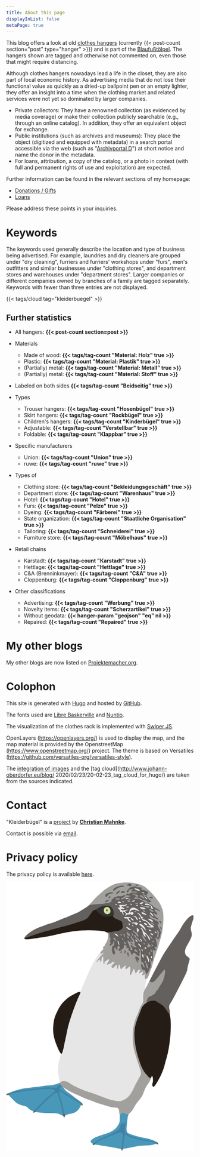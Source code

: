 ```yaml
---
title: About this page
displayInList: false
metaPage: true
---
```


This blog offers a look at old [clothes hangers](https://de.wikipedia.org/wiki/Kleiderb%C3%BCgel) (currently {{< post-count section="post" type="hanger" >}}) and is part of the [Blaufußtölpel](https://xn--blaufusstlpel-qmb.de). The hangers shown are tagged and otherwise not commented on, even those that might require distancing.

Although clothes hangers nowadays lead a life in the closet, they are also part of local economic history. As advertising media that do not lose their functional value as quickly as a dried-up ballpoint pen or an empty lighter, they offer an insight into a time when the clothing market and related services were not yet so dominated by larger companies.

* Private collectors: They have a renowned collection (as evidenced by media coverage) or make their collection publicly searchable (e.g., through an online catalog). In addition, they offer an equivalent object for exchange.
* Public institutions (such as archives and museums): They place the object (digitized and equipped with metadata) in a search portal accessible via the web (such as "[Archivportal D](https://www.archivportal-d.de/)") at short notice and name the donor in the metadata.
* For loans, attribution, a copy of the catalog, or a photo in context (with full and permanent rights of use and exploitation) are expected.

Further information can be found in the relevant sections of my homepage:
* [Donations  / Gifts](https://christianmahnke.de/collections/#donations)
* [Loans](https://christianmahnke.de/collections/#loans)

Please address these points in your inquiries.

# Keywords

The keywords used generally describe the location and type of business being advertised.
For example, laundries and dry cleaners are grouped under "dry cleaning", furriers and furriers' workshops under "furs", men's outfitters and similar businesses under "clothing stores", and department stores and warehouses under "department stores". Larger companies or different companies owned by branches of a family are tagged separately.
Keywords with fewer than three entries are not displayed.

{{< tags/cloud tag="kleiderbuegel" >}}

## Further statistics


* All hangers: **{{< post-count section=post >}}**
* Materials
  * Made of wood: **{{< tags/tag-count "Material: Holz" true >}}**
  * Plastic: **{{< tags/tag-count "Material: Plastik" true >}}**
  * (Partially) metal: **{{< tags/tag-count "Material: Metall" true >}}**
  * (Partially) metal: **{{< tags/tag-count "Material: Stoff" true >}}**
* Labeled on both sides **{{< tags/tag-count "Beidseitig" true >}}**

* Types
  * Trouser hangers: **{{< tags/tag-count "Hosenbügel" true >}}**
  * Skirt hangers: **{{< tags/tag-count "Rockbügel" true >}}**
  * Children's hangers: **{{< tags/tag-count "Kinderbügel" true >}}**
  * Adjustable: **{{< tags/tag-count "Verstellbar" true >}}**
  * Foldable: **{{< tags/tag-count "Klappbar" true >}}**

* Specific manufacturers
  * Union: **{{< tags/tag-count "Union" true >}}**
  * ruwe: **{{< tags/tag-count "ruwe" true >}}**

* Types of
  * Clothing store: **{{< tags/tag-count "Bekleidungsgeschäft" true >}}**
  * Department store: **{{< tags/tag-count "Warenhaus" true >}}**
  * Hotel: **{{< tags/tag-count "Hotel" true >}}**
  * Furs: **{{< tags/tag-count "Pelze" true >}}**
  * Dyeing: **{{< tags/tag-count "Färberei" true >}}**
  * State organization: **{{< tags/tag-count "Staatliche Organisation" true >}}**
  * Tailoring: **{{< tags/tag-count "Schneiderei" true >}}**
  * Furniture store: **{{< tags/tag-count "Möbelhaus" true >}}**

* Retail chains
  * Karstadt: **{{< tags/tag-count "Karstadt" true >}}**
  * Hettlage: **{{< tags/tag-count "Hettlage" true >}}**
  * C&A (Brenninkmayer): **{{< tags/tag-count "C&A" true >}}**
  * Cloppenburg: **{{< tags/tag-count "Cloppenburg" true >}}**

* Other classifications
  * Advertising: **{{< tags/tag-count "Werbung" true >}}**
  * Novelty items: **{{< tags/tag-count "Scherzartikel" true >}}**
  * Without geodata: **{{< hanger-param "geojson" "eq" nil >}}**
  * Repaired: **{{< tags/tag-count "Repaired" true >}}**

# My other blogs

My other blogs are now listed on [Projektemacher.org](https://projektemacher.org/blogs/).

# Colophon

This site is generated with [Hugo](https://gohugo.io/) and hosted by [GitHub](https://github.com/).

The fonts used are [Libre Baskerville](www.impallari.com/projects/overview/libre-baskerville) and [Nuntio](https://github.com/googlefonts/nunito).

The visualization of the clothes rack is implemented with [Swiper JS](https://swiperjs.com/).

OpenLayers (https://openlayers.org/) is used to display the map, and the map material is provided by the OpenstreetMap (https://www.openstreetmap.org/) project. The theme is based on Versatiles (https://github.com/versatiles-org/versatiles-style).

The [integration of images](https://gitlab.com/kaushalmodi/hugo-theme-refined/blob/master/layouts/shortcodes/figure.html) and the [tag cloud](http://www.johann-oberdorfer.eu/blog/ 2020/02/23/20-02-23_tag_cloud_for_hugo/) are taken from the sources indicated.

# Contact

"Kleiderbügel" is a [project](https://projektemacher.org) by **[Christian Mahnke](https://christianmahnke.de/)**.

Contact is possible via [email](mailto:kleiderbuegel@projektemacher.org).

# Privacy policy

The privacy policy is available [here](/privacy).

![Blaufußtölpel](/images/blaufusstoelpel.svg)
